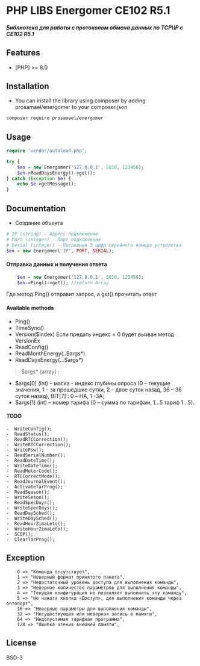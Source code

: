 # PHP LIBS Energomer СЕ102 R5.1
##### Библиотека для работы с протоколом обмена данных по TCP\IP c СЕ102 R5.1

## Features
- [PHP] >= 8.0

## Installation
-  You can install the library using composer by adding prosamael/energomer to your composer.json
```sh
composer require prosamael/energomer
```

## Usage
```php
require 'vendor/autoload.php';

try {
    $en = new Energomer('127.0.0.1', 5010, 123456);
    $en->ReadDaysEnergy()->get();
} catch (Exception $e) {
    echo $e->getMessage();
}
```

## Documentation
- Создание объекта
```php
# IP (string) - Адресс подключение
# Port (integer) - Порт подключения
# Serial (integer) - Последнии 5 цифр серийного номера устройства
$en = new Energomer('IP', PORT, SERIAL);
```

#### Отправка данных и получения ответа
```php
    $en = new Energomer('127.0.0.1', 5010, 123456);
    $en->Ping()->get(); //return Array
```

Где метод Ping() отправит запрос, а get() прочитать ответ
#### Available methods
- Ping()
- TimeSync()
- Version($index) Если предать индекс = 0 будет вызван метод VersionEx
- ReadConfig()
- ReadMonthEnergy(..$args*)
- ReadDaysEnergy(...$args*)

> $args* (array) :
- $args[0] (int) – маска - индекс глубины опроса (0 – текущие значения, 1 – за прошедшие сутки, 2 – двое суток назад, 36 – 36 суток назад), BIT[7] : 0 – НА, 1 -ЗА;
- $args[1] (int) – номер тарифа (0 – сумма по тарифам, 1…5 тариф 1…5).

#### TODO
    -  WriteConfig();
    -  ReadStatus();
    -  ReadRTCCorrection();
    -  WriteRTCCorrection();
    -  WritePsw();
    -  ReadSerialNumber();
    -  ReadDateTime();
    -  WriteDateTime();
    -  ReadMeterCode();
    -  RTCCorrectMode();
    -  ReadJournalEvent();
    -  ActivateTarProg();
    -  ReadSeason();
    -  WriteSeson();
    -  ReadSpecDays();
    -  WriteSpecDays();
    -  ReadDaySched();
    -  WriteDaySched();
    -  ReadHourZimaLeto();
    -  WriteHourZimaLeto();
    -  SCOP();
    -  ClearTarProg();

## Exception
        0 => "Команда отсутствует",
        1 => "Неверный формат принятого пакета",
        2 => "Недостаточный уровень доступа для выполнения команды",
        3 => "Неверное количество параметров для выполнения команды",
        4 => "Текущая конфигурация не позволяет выполнить эту команду",
        5 => "Не нажата кнопка «Доступ», для выполнения команды через оптопорт",
        16 => "Неверные параметры для выполнения команды",
        32 => "Несуществующая или неверная запись в памяти",
        64 => "Недопустимая тарифная программа",
        128 => "Ошибка чтения внешней памяти",
## License
BSD-3


